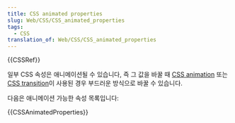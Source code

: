 ```yaml
---
title: CSS animated properties
slug: Web/CSS/CSS_animated_properties
tags:
  - CSS
translation_of: Web/CSS/CSS_animated_properties
---
```


{{CSSRef}}

일부 CSS 속성은 애니메이션될 수 있습니다, 즉 그 값을 바꿀 때 [CSS animation](/ko/docs/Web/CSS/CSS_Animations) 또는 [CSS transition](/ko/docs/Web/CSS/CSS_Transitions)이 사용된 경우 부드러운 방식으로 바꿀 수 있습니다.

다음은 애니메이션 가능한 속성 목록입니다:

{{CSSAnimatedProperties}}
